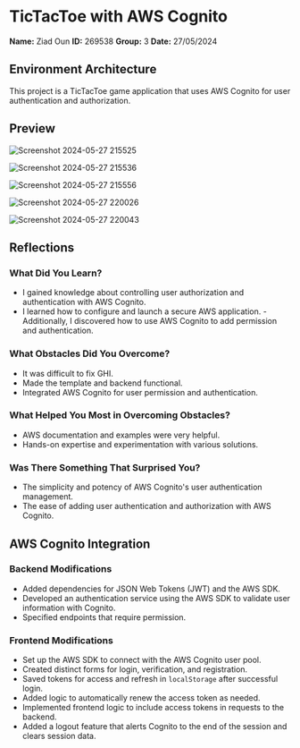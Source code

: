 # TicTacToe with AWS Cognito

**Name:** Ziad Oun
**ID:** 269538
**Group:** 3
**Date:** 27/05/2024

## Environment Architecture

This project is a TicTacToe game application that uses AWS Cognito for user authentication and authorization.


## Preview

![Screenshot 2024-05-27 215525](https://github.com/pwr-cloudprogramming/a10-OUN123/assets/116722639/0ff5c845-f3f3-4d50-b5a1-b1f915309291)

![Screenshot 2024-05-27 215536](https://github.com/pwr-cloudprogramming/a10-OUN123/assets/116722639/19150a17-cde0-4ff3-b32e-3ce0659c6459)

![Screenshot 2024-05-27 215556](https://github.com/pwr-cloudprogramming/a10-OUN123/assets/116722639/3d169ae0-1a83-4951-a315-6f21ffcd1d8d)

![Screenshot 2024-05-27 220026](https://github.com/pwr-cloudprogramming/a10-OUN123/assets/116722639/9eef294a-c08a-4d0a-b14f-9f686c725a53)

![Screenshot 2024-05-27 220043](https://github.com/pwr-cloudprogramming/a10-OUN123/assets/116722639/025d1d6f-11dc-4897-8cb7-e52b7d9125c0)

## Reflections

### What Did You Learn?

- I gained knowledge about controlling user authorization and authentication with AWS Cognito.
- I learned how to configure and launch a secure AWS application.
-Additionally, I discovered how to use AWS Cognito to add permission and authentication.

### What Obstacles Did You Overcome?
- It was difficult to fix GHI.
- Made the template and backend functional.
- Integrated AWS Cognito for user permission and authentication.

### What Helped You Most in Overcoming Obstacles?
- AWS documentation and examples were very helpful.
- Hands-on expertise and experimentation with various solutions.

### Was There Something That Surprised You?
- The simplicity and potency of AWS Cognito's user authentication management.
- The ease of adding user authentication and authorization with AWS Cognito.

## AWS Cognito Integration

### Backend Modifications
- Added dependencies for JSON Web Tokens (JWT) and the AWS SDK.
- Developed an authentication service using the AWS SDK to validate user information with Cognito.
- Specified endpoints that require permission.

### Frontend Modifications
- Set up the AWS SDK to connect with the AWS Cognito user pool.
- Created distinct forms for login, verification, and registration.
- Saved tokens for access and refresh in `localStorage` after successful login.
- Added logic to automatically renew the access token as needed.
- Implemented frontend logic to include access tokens in requests to the backend.
- Added a logout feature that alerts Cognito to the end of the session and clears session data.
